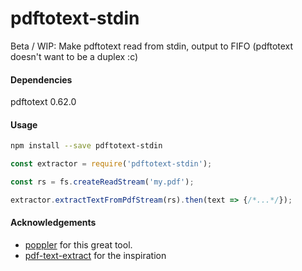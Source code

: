 # pdftotext-stdin
Beta / WIP: 
Make pdftotext read from stdin, output to FIFO (pdftotext doesn't want to be a duplex :c)

#### Dependencies
pdftotext 0.62.0

#### Usage
```bash
npm install --save pdftotext-stdin
```

```javascript
const extractor = require('pdftotext-stdin');

const rs = fs.createReadStream('my.pdf');

extractor.extractTextFromPdfStream(rs).then(text => {/*...*/});
```

#### Acknowledgements
 * [poppler](https://poppler.freedesktop.org/) for this great tool.
 * [pdf-text-extract](https://www.npmjs.com/package/pdf-text-extract) for the inspiration
 